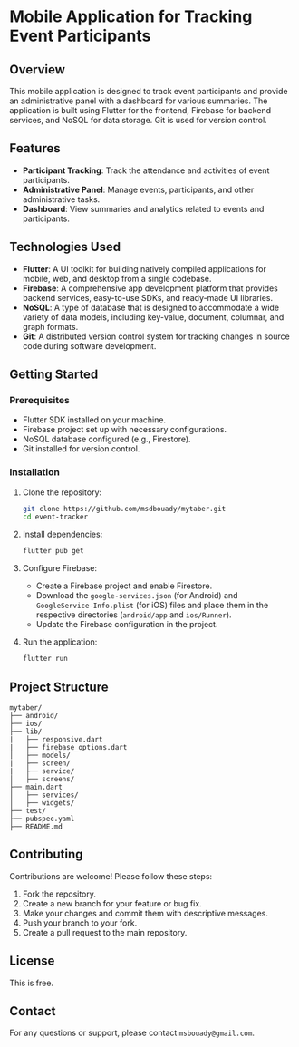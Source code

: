 
# Mobile Application for Tracking Event Participants

## Overview

This mobile application is designed to track event participants and provide an administrative panel with a dashboard for various summaries. The application is built using Flutter for the frontend, Firebase for backend services, and NoSQL for data storage. Git is used for version control.

## Features

- **Participant Tracking**: Track the attendance and activities of event participants.
- **Administrative Panel**: Manage events, participants, and other administrative tasks.
- **Dashboard**: View summaries and analytics related to events and participants.

## Technologies Used

- **Flutter**: A UI toolkit for building natively compiled applications for mobile, web, and desktop from a single codebase.
- **Firebase**: A comprehensive app development platform that provides backend services, easy-to-use SDKs, and ready-made UI libraries.
- **NoSQL**: A type of database that is designed to accommodate a wide variety of data models, including key-value, document, columnar, and graph formats.
- **Git**: A distributed version control system for tracking changes in source code during software development.

## Getting Started

### Prerequisites

- Flutter SDK installed on your machine.
- Firebase project set up with necessary configurations.
- NoSQL database configured (e.g., Firestore).
- Git installed for version control.

### Installation

1. Clone the repository:

    ```bash
    git clone https://github.com/msdbouady/mytaber.git
    cd event-tracker
    ```

2. Install dependencies:

    ```bash
    flutter pub get
    ```

3. Configure Firebase:

    - Create a Firebase project and enable Firestore.
    - Download the `google-services.json` (for Android) and `GoogleService-Info.plist` (for iOS) files and place them in the respective directories (`android/app` and `ios/Runner`).
    - Update the Firebase configuration in the project.

4. Run the application:

    ```bash
    flutter run
    ```

## Project Structure

```
mytaber/
├── android/
├── ios/
├── lib/
|   ├── responsive.dart
|   ├── firebase_options.dart
│   ├── models/
|   ├── screen/
|   ├── service/
│   ├── screens/
├── main.dart
│   ├── services/
│   ├── widgets/
├── test/
├── pubspec.yaml
├── README.md
```

## Contributing

Contributions are welcome! Please follow these steps:

1. Fork the repository.
2. Create a new branch for your feature or bug fix.
3. Make your changes and commit them with descriptive messages.
4. Push your branch to your fork.
5. Create a pull request to the main repository.

## License

This is free.

## Contact

For any questions or support, please contact `msbouady@gmail.com`.
